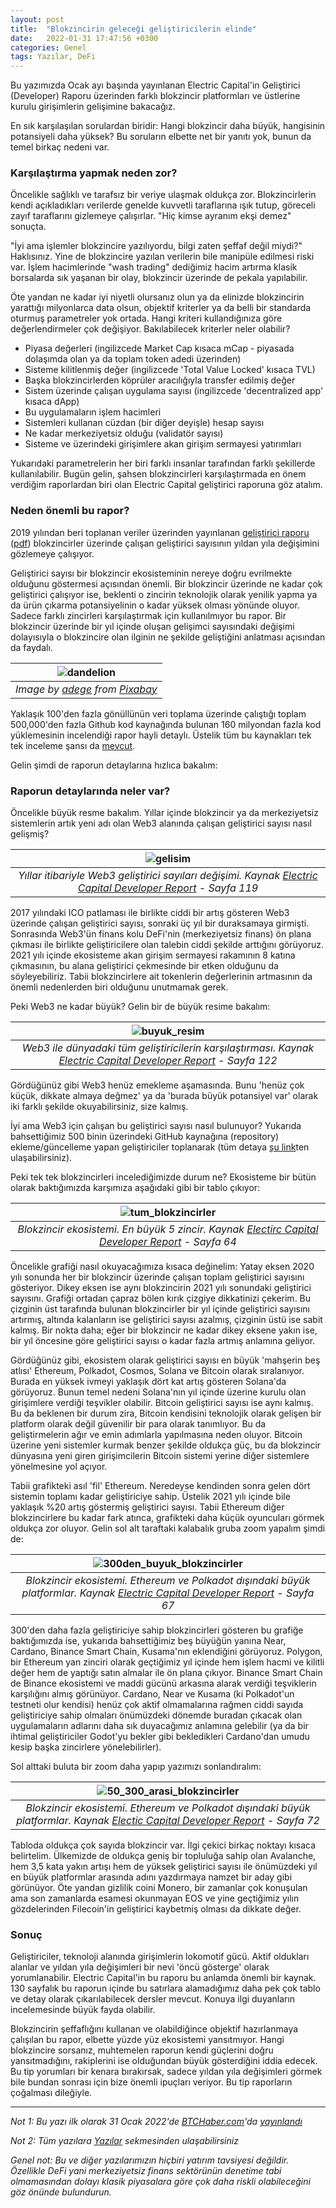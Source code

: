 ```yaml
---
layout: post
title:  "Blokzincirin geleceği geliştiricilerin elinde"
date:   2022-01-31 17:47:56 +0300
categories: Genel
tags: Yazılar, DeFi
---
```


Bu yazımızda Ocak ayı başında yayınlanan Electric Capital'in Geliştirici (Developer) Raporu üzerinden farklı blokzincir platformları ve üstlerine kurulu girişimlerin gelişimine bakacağız. 

En sık karşılaşılan sorulardan biridir: Hangi blokzincir daha büyük, hangisinin potansiyeli daha yüksek? Bu soruların elbette net bir yanıtı yok, bunun da temel birkaç nedeni var. 

### Karşılaştırma yapmak neden zor?

Öncelikle sağlıklı ve tarafsız bir veriye ulaşmak oldukça zor. Blokzincirlerin kendi açıkladıkları verilerde genelde kuvvetli taraflarına ışık tutup, göreceli zayıf taraflarını gizlemeye çalışırlar. "Hiç kimse ayranım ekşi demez" sonuçta.

"İyi ama işlemler blokzincire yazılıyordu, bilgi zaten şeffaf değil miydi?" Haklısınız. Yine de blokzincire yazılan verilerin bile manipüle edilmesi riski var. İşlem hacimlerinde "wash trading" dediğimiz hacim artırma klasik borsalarda sık yaşanan bir olay, blokzincir üzerinde de pekala yapılabilir. 

Öte yandan ne kadar iyi niyetli olursanız olun ya da elinizde blokzincirin yarattığı milyonlarca data olsun, objektif kriterler ya da belli bir standarda oturmuş parametreler yok ortada. Hangi kriteri kullandığınıza göre değerlendirmeler çok değişiyor. Bakılabilecek kriterler neler olabilir?

- Piyasa değerleri (ingilizcede Market Cap kısaca mCap - piyasada dolaşımda olan ya da toplam token adedi üzerinden)
- Sisteme kilitlenmiş değer (ingilizcede 'Total Value Locked' kısaca TVL)
- Başka blokzincirlerden köprüler aracılığıyla transfer edilmiş değer
- Sistem üzerinde çalışan uygulama sayısı (ingilizcede 'decentralized app' kısaca dApp)
- Bu uygulamaların işlem hacimleri
- Sistemleri kullanan cüzdan (bir diğer deyişle) hesap sayısı
- Ne kadar merkeziyetsiz olduğu (validatör sayısı)
- Sisteme ve üzerindeki girişimlere akan girişim sermayesi yatırımları

Yukarıdaki parametrelerin her biri farklı insanlar tarafından farklı şekillerde kullanılabilir. Bugün gelin, şahsen blokzincirleri karşılaştırmada en önem verdiğim raporlardan biri olan Electric Capital geliştirici raporuna göz atalım.

### Neden önemli bu rapor?
2019 yılından beri toplanan veriler üzerinden yayınlanan [geliştirici raporu](https://medium.com/electric-capital/electric-capital-developer-report-2021-f37874efea6d) ([pdf](https://github.com/electric-capital/developer-reports/blob/master/dev_report_2021_updated_012622.pdf)) blokzincirler üzerinde çalışan geliştirici sayısının yıldan yıla değişimini gözlemeye çalışıyor. 

Geliştirici sayısı bir blokzincir ekosisteminin nereye doğru evrilmekte olduğunu göstermesi açısından önemli. Bir blokzincir üzerinde ne kadar çok geliştirici çalışıyor ise, beklenti o zincirin teknolojik olarak yenilik yapma ya da ürün çıkarma potansiyelinin o kadar yüksek olması yönünde oluyor. Sadece farklı zincirleri karşılaştırmak için kullanılmıyor bu rapor.  Bir blokzincir üzerinde bir yıl içinde oluşan gelişimci sayısındaki değişimi dolayısıyla o blokzincire olan ilginin ne şekilde geliştiğini anlatması açısından da faydalı.

| ![dandelion](/assets/dandelion-g3a7c93841_800.jpg)|
|:--:| 
| *Image by [adege](https://pixabay.com/users/adege-4994132/) from [Pixabay](https://pixabay.com/)*|


Yaklaşık 100'den fazla gönüllünün veri toplama üzerinde çalıştığı toplam 500,000'den fazla Github kod kaynağında bulunan 160 milyondan fazla kod yüklemesinin incelendiği rapor hayli detaylı. Üstelik tüm bu kaynakları tek tek inceleme şansı da [mevcut](https://electric-capital.github.io/). 

Gelin şimdi de raporun detaylarına hızlıca bakalım:

### Raporun detaylarında neler var?

Öncelikle büyük resme bakalım. Yıllar içinde blokzincir ya da merkeziyetsiz sistemlerin artık yeni adı olan Web3 alanında çalışan geliştirici sayısı nasıl gelişmiş?

| ![gelisim](/assets/web3_ecosistem_grafik_sayfa_119_800.jpg)|
|:--:| 
| *Yıllar itibariyle Web3 geliştirici sayıları değişimi. Kaynak [Electric Capital Developer Report](https://medium.com/electric-capital/electric-capital-developer-report-2021-f37874efea6d) - Sayfa 119*|

2017 yılındaki ICO patlaması ile birlikte ciddi bir artış gösteren Web3 üzerinde çalışan geliştirici sayısı, sonraki üç yıl bir duraksamaya girmişti. Sonrasında Web3'ün finans kolu DeFi'nin (merkeziyetsiz finans) ön plana çıkması ile birlikte geliştiricilere olan talebin ciddi şekilde arttığını görüyoruz. 2021 yılı içinde ekosisteme akan girişim sermayesi rakamının 8 katına çıkmasının, bu alana geliştirici çekmesinde bir etken olduğunu da söyleyebiliriz.  Tabii blokzincirlere ait tokenlerin değerlerinin artmasının da önemli nedenlerden biri olduğunu unutmamak gerek. 

Peki Web3 ne kadar büyük? Gelin bir de büyük resime bakalım: 

| ![buyuk_resim](/assets/web3_ekosistem_grafik_sayfa_122_800.jpg)|
|:--:| 
| *Web3 ile dünyadaki tüm geliştiricilerin karşılaştırması. Kaynak [Electric Capital Developer Report](https://medium.com/electric-capital/electric-capital-developer-report-2021-f37874efea6d) - Sayfa 122*|

Gördüğünüz gibi Web3 henüz emekleme aşamasında. Bunu 'henüz çok küçük, dikkate almaya değmez' ya da 'burada büyük potansiyel var' olarak iki farklı şekilde okuyabilirsiniz, size kalmış.

İyi ama Web3 için çalışan bu geliştirici sayısı nasıl bulunuyor? Yukarıda bahsettiğimiz 500 binin üzerindeki GitHub kaynağına (repository) ekleme/güncelleme yapan geliştiriciler toplanarak (tüm detaya [şu link](https://electric-capital.github.io/)ten ulaşabilirsiniz). 

Peki tek tek blokzincirleri incelediğimizde durum ne? Ekosisteme bir bütün olarak baktığımızda karşımıza aşağıdaki gibi bir tablo çıkıyor: 

| ![tum_blokzincirler](/assets/smart_platform_L_devs_v2_sayfa_64.jpg)|
|:--:| 
| *Blokzincir ekosistemi. En büyük 5 zincir. Kaynak [Electirc Capital Developer Report](https://medium.com/electric-capital/electric-capital-developer-report-2021-f37874efea6d) - Sayfa 64*|

Öncelikle grafiği nasıl okuyacağımıza kısaca değinelim: Yatay eksen 2020 yılı sonunda her bir blokzincir üzerinde çalışan toplam geliştirici sayısını gösteriyor. Dikey eksen ise aynı blokzincirin 2021 yılı sonundaki geliştirici sayısını. Grafiği ortadan çapraz bölen kırık çizgiye dikkatinizi çekerim. Bu çizginin üst tarafında bulunan blokzincirler bir yıl içinde geliştirici sayısını artırmış, altında kalanların ise geliştirici sayısı azalmış, çizginin üstü ise sabit kalmış.  Bir nokta daha; eğer bir blokzincir ne kadar dikey eksene yakın ise, bir yıl öncesine göre geliştirici sayısı o kadar fazla artmış anlamına geliyor. 

Gördüğünüz gibi, ekosistem olarak geliştirici sayısı en büyük 'mahşerin beş atlısı' Ethereum, Polkadot, Cosmos, Solana ve Bitcoin olarak sıralanıyor.  Burada en yüksek ivmeyi yaklaşık dört kat artış gösteren Solana'da görüyoruz. Bunun temel nedeni Solana'nın yıl içinde üzerine kurulu olan girişimlere verdiği teşvikler olabilir. Bitcoin geliştirici sayısı ise aynı kalmış. Bu da beklenen bir durum zira, Bitcoin kendisini teknolojik olarak gelişen bir platform olarak değil güvenilir bir para olarak tanımlıyor. Bu da geliştirmelerin ağır ve emin adımlarla yapılmasına neden oluyor. Bitcoin üzerine yeni sistemler kurmak benzer şekilde oldukça güç, bu da blokzincir dünyasına yeni giren girişimcilerin Bitcoin sistemi yerine diğer sistemlere yönelmesine yol açıyor. 

Tabii grafikteki asıl 'fil' Ethereum. Neredeyse kendinden sonra gelen dört sistemin toplamı kadar geliştiriciye sahip. Üstelik 2021 yılı içinde bile yaklaşık %20 artış göstermiş geliştirici sayısı. Tabii Ethereum diğer blokzincirlere bu kadar fark atınca, grafikteki daha küçük oyuncuları görmek oldukça zor oluyor. Gelin sol alt taraftaki kalabalık gruba zoom yapalım şimdi de: 

| ![300den_buyuk_blokzincirler](/assets/smart_platform_L_devs_v3_sayfa_67.jpg)|
|:--:| 
| *Blokzincir ekosistemi. Ethereum ve Polkadot dışındaki büyük platformlar. Kaynak [Electric Capital Developer Report](https://medium.com/electric-capital/electric-capital-developer-report-2021-f37874efea6d) - Sayfa 67*|

300'den daha fazla geliştiriciye sahip blokzincirleri gösteren bu grafiğe baktığımızda ise, yukarıda bahsettiğimiz beş büyüğün yanına Near, Cardano, Binance Smart Chain, Kusama'nın eklendiğini görüyoruz. Polygon, bir Ethereum yan zinciri olarak geçtiğimiz yıl içinde hem işlem hacmi ve kilitli değer hem de yaptığı satın almalar ile ön plana çıkıyor. Binance Smart Chain de Binance ekosistemi ve maddi gücünü arkasına alarak verdiği teşviklerin karşılığını almış görünüyor. Cardano, Near ve Kusama (ki Polkadot'un testneti olur kendisi) henüz çok aktif olmamalarına rağmen ciddi sayıda geliştiriciye sahip olmaları önümüzdeki dönemde buradan çıkacak olan uygulamaların adlarını daha sık duyacağımız anlamına gelebilir (ya da bir ihtimal geliştiriciler Godot'yu bekler gibi bekledikleri Cardano'dan umudu kesip başka zincirlere yönelebilirler). 

Sol alttaki buluta bir zoom daha yapıp yazımızı sonlandıralım: 

| ![50_300_arasi_blokzincirler](/assets/smart_platform_M_devs_v2_sayfa_72.jpg)|
|:--:| 
| *Blokzincir ekosistemi. Ethereum ve Polkadot dışındaki büyük platformlar. Kaynak [Electic Capital Developer Report](https://medium.com/electric-capital/electric-capital-developer-report-2021-f37874efea6d) - Sayfa 72*|

Tabloda oldukça çok sayıda blokzincir var. İlgi çekici birkaç noktayı kısaca belirtelim. Ülkemizde de oldukça geniş bir topluluğa sahip olan Avalanche, hem 3,5 kata yakın artışı hem de yüksek geliştirici sayısı ile önümüzdeki yıl en büyük platformlar arasında adını yazdırmaya namzet bir aday gibi görünüyor. Öte yandan gizlilik coini Monero, bir zamanlar çok konuşulan ama son zamanlarda esamesi okunmayan EOS ve yine geçtiğimiz yılın gözdelerinden Filecoin'in geliştirici kaybetmiş olması da dikkate değer. 

### Sonuç
Geliştiriciler, teknoloji alanında girişimlerin lokomotif gücü. Aktif oldukları alanlar ve yıldan yıla değişimleri bir nevi 'öncü gösterge' olarak yorumlanabilir. Electric Capital'in bu raporu bu anlamda önemli bir kaynak. 130 sayfalık bu raporun içinde bu satırlara alamadığımız daha pek çok tablo ve detay olarak çıkarılabilecek dersler mevcut. Konuya ilgi duyanların incelemesinde büyük fayda olabilir. 

Blokzincirin şeffaflığını kullanan ve olabildiğince objektif hazırlanmaya çalışılan bu rapor, elbette yüzde yüz ekosistemi yansıtmıyor. Hangi blokzincire sorsanız, muhtemelen raporun kendi güçlerini doğru yansıtmadığını, rakiplerini ise olduğundan büyük gösterdiğini iddia edecek. Bu tip yorumları bir kenara bırakırsak, sadece yıldan yıla değişimleri görmek bile bundan sonrası için bize önemli ipuçları veriyor. Bu tip raporların çoğalması dileğiyle. 

---

*Not 1: Bu yazı ilk olarak 31 Ocak 2022'de [BTCHaber.com](https://www.btchaber.com/)'da [yayınlandı](https://www.btchaber.com/blokzincirin-gelecegi-gelistiricilerin-elinde/)*

*Not 2: Tüm yazılara [Yazılar](/articles/) sekmesinden ulaşabilirsiniz*

*Genel not: Bu ve diğer yazılarımızın hiçbiri yatırım tavsiyesi değildir. Özellikle DeFi yani merkeziyetsiz finans sektörünün denetime tabi olmamasından dolayı klasik piyasalara göre çok daha riskli olabileceğini göz önünde bulundurun.*
